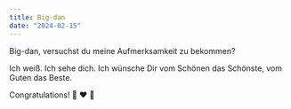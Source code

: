 ```yaml
---
title: Big-dan
date: "2024-02-15"
---
```


Big-dan, versuchst du meine Aufmerksamkeit zu bekommen?

Ich weiß. Ich sehe dich. Ich wünsche Dir vom Schönen das Schönste, vom Guten das Beste.

Congratulations! 🥂 ❤ 🤗
